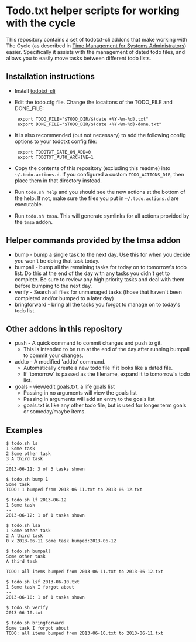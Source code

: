 # Todo.txt helper scripts for working with the cycle

This repository contains a set of todotxt-cli addons that make working with
The Cycle (as described in [Time Management for Systems
Administrators](http://shop.oreilly.com/product/9780596007836.do)) easier.
Specifically it assists with the management of dated todo files, and allows
you to easily move tasks between different todo lists.

## Installation instructions

 * Install [todotxt-cli](https://github.com/ginatrapani/todo.txt-cli)
 * Edit the todo.cfg file. Change the locaitons of the TODO_FILE and
   DONE_FILE:

        export TODO_FILE="$TODO_DIR/$(date +%Y-%m-%d).txt"
        export DONE_FILE="$TODO_DIR/$(date +%Y-%m-%d)-done.txt"
 * It is also recommended (but not necessary) to add the following config
   options to your todotxt config file:

        export TODOTXT_DATE_ON_ADD=0
        export TODOTXT_AUTO_ARCHIVE=1
 * Copy the contents of this repository (excluding this readme) into
   `~/.todo.actions.d`. If you configured a custom `TODO_ACTIONS_DIR`, then
   place them in that directory instead.
 * Run `todo.sh help` and you should see the new actions at the bottom of the
   help. If not, make sure the files you put in `~/.todo.actions.d` are
   executable.
 * Run `todo.sh tmsa`. This will generate symlinks for all actions provided by
   the `tmsa` addon.

## Helper commands provided by the tmsa addon

 * bump - bump a single task to the next day. Use this for when you decide you
   won't be doing that task today.
 * bumpall - bump all the remaining tasks for today on to tomorrow's todo
   list. Do this at the end of the day with any tasks you didn't get to
   complete. Be sure to review any high priority tasks and deal with them
   before bumping to the next day.
 * verify - Search all files for unmanaged tasks (those that haven't been
   completed and/or bumped to a later day)
 * bringforward - bring all the tasks you forgot to manage on to today's todo
   list.

## Other addons in this repository

 * push - A quick command to commit changes and push to git.
   * This is intended to be run at the end of the day after running bumpall to
     commit your changes.
 * addto - A modified 'addto' command.
   * Automatically create a new todo file if it looks like a dated file.
   * If 'tomorrow' is passed as the filename, expand it to tomorrow's todo
     list.
 * goals - view/edit goals.txt, a life goals list
   * Passing in no arguments will view the goals list
   * Passing in arguments will add an entry to the goals list
   * goals.txt is like any other todo file, but is used for longer term goals
     or someday/maybe items.

## Examples

    $ todo.sh ls
    1 Some task
    2 Some other task
    3 A third task
    --
    2013-06-11: 3 of 3 tasks shown

    $ todo.sh bump 1
    Some task
    TODO: 1 bumped from 2013-06-11.txt to 2013-06-12.txt

    $ todo.sh lf 2013-06-12
    1 Some task
    --
    2013-06-12: 1 of 1 tasks shown

    $ todo.sh lsa
    1 Some other task
    2 A third task
    0 x 2013-06-11 Some task bumped:2013-06-12

    $ todo.sh bumpall
    Some other task
    A third task

    TODO: all items bumped from 2013-06-11.txt to 2013-06-12.txt

    $ todo.sh lsf 2013-06-10.txt
    1 Some task I forgot about
    --
    2013-06-10: 1 of 1 tasks shown

    $ todo.sh verify
    2013-06-10.txt

    $ todo.sh bringforward
    Some task I forgot about
    TODO: all items bumped from 2013-06-10.txt to 2013-06-11.txt
